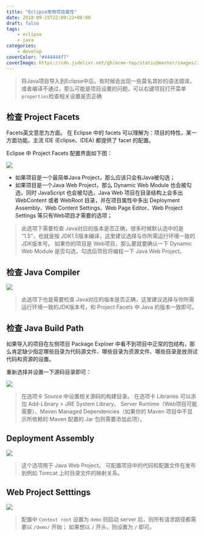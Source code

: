 ```yaml
---
title: "Eclipse常用项目属性"
date: 2018-09-15T22:09:22+08:00
draft: false
tags:
    - eclipse
    - java
categories:
    - develop
coverColor: "#444444f7"
coverImage: https://cdn.jsdelivr.net/gh/acme-top/static@master/images/2021/04/20210410224416-eclipse-01.png
---
```


<info>

> 将Java项目导入到Eclipse中后，有时候会出现一些莫名其妙的语法错误，或者编译不通过，那么可能是项目设置的问题，可以右键项目打开菜单`properties`检查相关设置是否正确

</info>

## 检查 Project Facets

Facets英文意思为方面。
在 Eclipse 中的 facets 可以理解为：项目的特性，某一方面功能。主流 IDE (Eclipse、IDEA) 都提供了 facet 的配置。

Eclipse 中 Project Facets 配置界面如下图：

![](https://cdn.jsdelivr.net/gh/acme-top/static@master/images/2021/04/20210410204917-ac228de3f724355d8edc474ce8250a32.png)

- 如果项目是一个最简单Java Project，那么应该只会有Java被勾选；
- 如果项目是一个Java Web Project，那么 Dynamic Web Module 也会被勾选，同时 JavaScript 也会被勾选，Java Web 项目在目录结构上会多出 WebContent 或者 WebRoot 目录，并在项目属性中多出 Deployment Assembly、Web Content Settings、Web Page Editor、Web Project Settings 等只有Web项目才需要的选项；

<!--begin.tip-->

> 此选项下需要检查 Java对应的版本是否正确，很多时候默认选中的是 “1.5”，也就是按 JDK1.5版本编译，这里建议选择与你所需运行环境一致的JDK版本号。
> 如果你的项目是 Web项目，那么要就要确认一下 Dynamic Web Module 是否勾选，勾选后项目将编程一下 Java Web Project。

<!--end.tip-->

## 检查 Java Compiler

![](https://cdn.jsdelivr.net/gh/acme-top/static@master/images/2021/04/20210410204926-93108bcee5464efd20c003d6e91a533a.png)

<!--begin.tip-->

> 此选项下也是需要检查 Java对应的版本是否正确，这里建议选择与你所需运行环境一致的JDK版本号，和 Project Facets 中 Java 的版本一致即可。

<!--end.tip-->

## 检查 Java Build Path

如果导入的项目在左侧项目 Package Exploer 中看不到项目中正常的包结构，那么肯定缺少指定哪些目录为代码源文件、哪些目录为资源文件、哪些目录是放测试代码和资源的设置。

重新选择并设置一下源码目录即可：

![](https://cdn.jsdelivr.net/gh/acme-top/static@master/images/2021/04/20210410204935-b7f1d2000c4ece8ea854dd3df2f656f6.png)

<!--begin.tip-->

> 在选项卡 Source 中设置相关源码的构建目录。
> 在选项卡 Libraries 可以添加 Add-Library > JRE System Library、 Server Runtime（Web项目可能需要）、Maven Managed Dependencies（如果你的 Maven 项目中不显示所依赖的 Maven 配置的 Jar 包则需要添加此项）。

<!--end.tip-->

## Deployment Assembly

![](https://cdn.jsdelivr.net/gh/acme-top/static@master/images/2021/04/20210410205216-032d9cba752df7feb241028be4e4a32e.png)

<!--begin.tip-->

> 这个选项用于 Java Web Project。
> 可配置项目中的代码和配置文件在发布到例如 Tomcat 上时目录文件的映射关系。

<!--end.tip-->

## Web Project Setttings

![](https://cdn.jsdelivr.net/gh/acme-top/static@master/images/2021/04/20210410205223-c471b0c3793f9cd023c1678d2ed637fa.png)

<!--begin.tip-->

> 配置中 `Context root` 设置为 `demo` 则启动 server 后，则所有请求路径都需要以 `/demo/` 开始；
> 如果想以 `/` 开头，则设置为 `/` 即可。

<!--end.tip-->

</info>